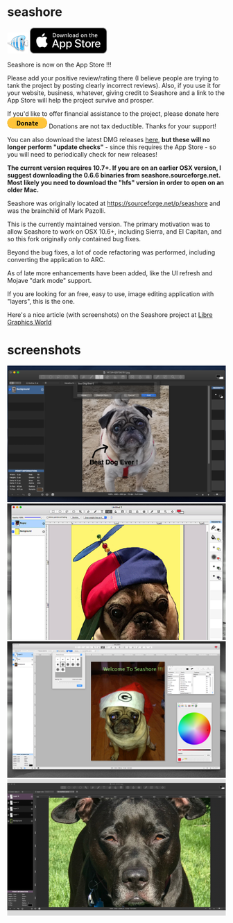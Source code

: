 # seashore

![icon](doc/icon.png) [![Download](doc/download.png)](https://geo.itunes.apple.com/us/app/seashore/id1448648921?mt=12&app=apps)

Seashore is now on the App Store !!!

Please add your positive review/rating there (I believe people are trying to tank the project by posting clearly incorrect reviews). Also, if you use it for your website, business, whatever, giving credit to Seashore and a link to the App Store will help the project survive and prosper.

If you'd like to offer financial assistance to the project, please donate here [![paypal](doc/btn_donate_LG.gif)](https://www.paypal.com/cgi-bin/webscr?cmd=_s-xclick&hosted_button_id=TCF29QJ6J653C&source=url) Donations are not tax deductible. Thanks for your support!

You can also download the latest DMG releases [here](https://github.com/robaho/seashore/releases), **but these will no longer perform "update checks"** - since this requires the App Store - so you will need to periodically check for new releases!

**The current version requires 10.7+. If you are on an earlier OSX version, I suggest downloading the 0.6.6 binaries from seashore.sourceforge.net. Most likely you need to download the "hfs" version in order to open on an older Mac.**

Seashore was originally located at https://sourceforge.net/p/seashore and was the brainchild of Mark Pazolli.

This is the currently maintained version. The primary motivation was to allow Seashore to work on OSX 10.6+, including Sierra, and El Capitan, and so this fork originally only contained bug fixes.

Beyond the bug fixes, a lot of code refactoring was performed, including converting the application to ARC.

As of late more enhancements have been added, like the UI refresh and Mojave "dark mode" support.

If you are looking for an free, easy to use, image editing application with "layers", this is the one.

Here's a nice article (with screenshots) on the Seashore project at [Libre Graphics World](http://libregraphicsworld.org/blog/entry/meet-seashore-free-image-editor-for-macos)

# screenshots
![screenshot](doc/ss1.png)
![screenshot](doc/ss2.png)
![screenshot](doc/screenshot.png)
![screenshot](doc/screenshot2.png)
